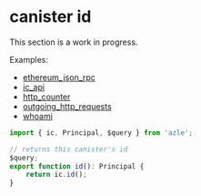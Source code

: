 # canister id

This section is a work in progress.

Examples:

-   [ethereum_json_rpc](https://github.com/demergent-labs/azle/tree/main/examples/ethereum_json_rpc)
-   [ic_api](https://github.com/demergent-labs/azle/tree/main/examples/ic_api)
-   [http_counter](https://github.com/demergent-labs/azle/tree/main/examples/motoko_examples/http_counter)
-   [outgoing_http_requests](https://github.com/demergent-labs/azle/tree/main/examples/outgoing_http_requests)
-   [whoami](https://github.com/demergent-labs/azle/tree/main/examples/motoko_examples/whoami)

```typescript
import { ic, Principal, $query } from 'azle';

// returns this canister's id
$query;
export function id(): Principal {
    return ic.id();
}
```
